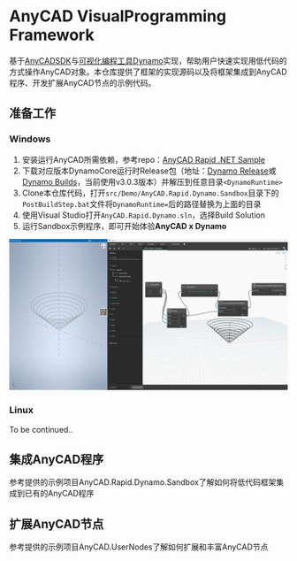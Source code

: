 # AnyCAD VisualProgramming Framework
基于[AnyCADSDK](http://www.anycad.net/)与[可视化编程工具Dynamo](https://github.com/DynamoDS/Dynamo/tree/master)实现，帮助用户快速实现用低代码的方式操作AnyCAD对象。本仓库提供了框架的实现源码以及将框架集成到AnyCAD程序、开发扩展AnyCAD节点的示例代码。
## 准备工作

### Windows

1. 安装运行AnyCAD所需依赖，参考repo：[AnyCAD Rapid .NET Sample](https://gitee.com/anycad/anycad.rapid.net.sample)
2. 下载对应版本DynamoCore运行时Release包（地址：[Dynamo Release](https://github.com/DynamoDS/Dynamo/releases)或[Dynamo Builds](https://dynamobuilds.com/)，当前使用v3.0.3版本）并解压到任意目录`<DynamoRuntime>`
3. Clone本仓库代码，打开`src/Demo/AnyCAD.Rapid.Dynamo.Sandbox`目录下的`PostBuildStep.bat`文件将`DynamoRuntime=`后的路径替换为上面的目录
4. 使用Visual Studio打开`AnyCAD.Rapid.Dynamo.sln`，选择Build Solution
5. 运行Sandbox示例程序，即可开始体验**AnyCAD x Dynamo**

![HelloRapidDynamo](./res/hello_rapid_dynamo.png)

### Linux
To be continued..

## 集成AnyCAD程序

参考提供的示例项目AnyCAD.Rapid.Dynamo.Sandbox了解如何将低代码框架集成到已有的AnyCAD程序

## 扩展AnyCAD节点

参考提供的示例项目AnyCAD.UserNodes了解如何扩展和丰富AnyCAD节点